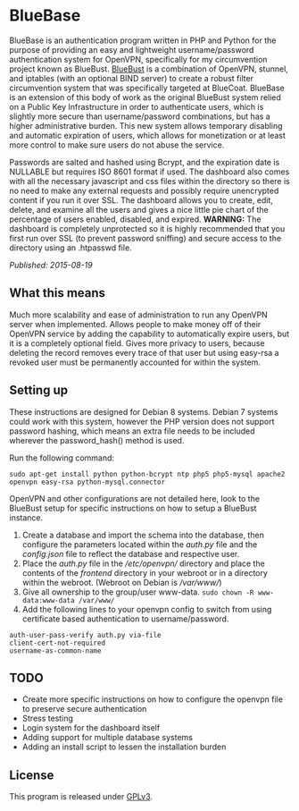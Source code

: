 # BlueBase

BlueBase is an authentication program written in PHP and Python for the purpose of providing an easy and lightweight username/password authentication system for OpenVPN, specifically for my circumvention project known as BlueBust. [BlueBust](https://lizard.company/boards/lcrad/2-bluebust-setup) is a combination of OpenVPN, stunnel, and iptables (with an optional BIND server) to create a robust filter circumvention system that was specifically targeted at BlueCoat. BlueBase is an extension of this body of work as the original BlueBust system relied on a Public Key Infrastructure in order to authenticate users, which is slightly more secure than username/password combinations, but has a higher administrative burden. This new system allows temporary disabling and automatic expiration of users, which allows for monetization or at least more control to make sure users do not abuse the service.

Passwords are salted and hashed using Bcrypt, and the expiration date is NULLABLE but requires ISO 8601 format if used. The dashboard also comes with all the necessary javascript and css files within the directory so there is no need to make any external requests and possibly require unencrypted content if you run it over SSL. The dashboard allows you to create, edit, delete, and examine all the users and gives a nice little pie chart of the percentage of users enabled, disabled, and expired. **WARNING:** The dashboard is completely unprotected so it is highly recommended that you first run over SSL (to prevent password sniffing) and secure access to the directory using an .htpasswd file.

*Published: 2015-08-19*

## What this means

Much more scalability and ease of administration to run any OpenVPN server when implemented. Allows people to make money off of their OpenVPN service by adding the capability to automatically expire users, but it is a completely optional field. Gives more privacy to users, because deleting the record removes every trace of that user but using easy-rsa a revoked user must be permanently accounted for within the system.

## Setting up

These instructions are designed for Debian 8 systems. Debian 7 systems could work with this system, however the PHP version does not support password hashing, which means an extra file needs to be included wherever the password_hash() method is used.

Run the following command:

`sudo apt-get install python python-bcrypt ntp php5 php5-mysql apache2 openvpn easy-rsa python-mysql.connector`

OpenVPN and other configurations are not detailed here, look to the BlueBust setup for specific instructions on how to setup a BlueBust instance.

1. Create a database and import the schema into the database, then configure the parameters located within the *auth.py* file and the *config.json* file to reflect the database and respective user.
2. Place the *auth.py* file in the */etc/openvpn/* directory and place the contents of the *frontend* directory in your webroot or in a directory within the webroot. (Webroot on Debian is */var/www/*)
3. Give all ownership to the group/user www-data. `sudo chown -R www-data:www-data /var/www/`
4. Add the following lines to your openvpn config to switch from using certificate based authentication to username/password.
```
auth-user-pass-verify auth.py via-file
client-cert-not-required
username-as-common-name
```

## TODO
 * Create more specific instructions on how to configure the openvpn file to preserve secure authentication
 * Stress testing
 * Login system for the dashboard itself
 * Adding support for multiple database systems
 * Adding an install script to lessen the installation burden

## License

This program is released under [GPLv3](https://www.gnu.org/licenses/gpl.html).
